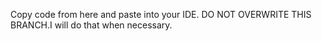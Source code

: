 Copy code from here and paste into your IDE. DO NOT OVERWRITE THIS BRANCH.I will do that when necessary.
